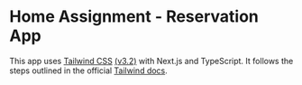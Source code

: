 # Home Assignment - Reservation App

This app uses [Tailwind CSS](https://tailwindcss.com/)
[(v3.2)](https://tailwindcss.com/blog/tailwindcss-v3-2) with Next.js and
TypeScript. It follows the steps outlined in the official
[Tailwind docs](https://tailwindcss.com/docs/guides/nextjs).
